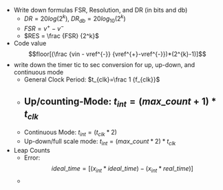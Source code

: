 - Write down formulas FSR, Resolution, and DR (in bits and db) 
	- $DR = 20log(2^k)$,  $DR_{db} = 20log_{10}(2^k)$
	- $FSR = v^{+}-v^-$
	- $RES = \frac {FSR} {2^k}$
- Code value	$$floor[(\frac {vin - vref^{-}} {vref^{+}-vref^{-}})*(2^{k}-1)]$$
- write down the timer tic to sec conversion for up, up-down, and continuous mode
	- General Clock Period: $t_{clk}=\frac 1 {f_{clk}}$
	- Up/counting-Mode: $t_{int} = (max\_count+1)*t_{clk}$
		- 
	- Continuous Mode: $t_{int} = (t_{clk} *2)$
	- Up-down/full scale mode: $t_{int} = (max\_count *2)*t_{clk}$
- Leap Counts
	- Error: $$ideal\_time = [(x_{int}*ideal\_time) - (x_{int}*real\_time)]$$
	- 